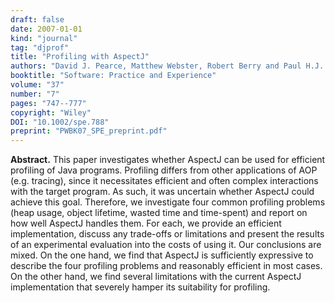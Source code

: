 ```yaml
---
draft: false
date: 2007-01-01
kind: "journal"
tag: "djprof"
title: "Profiling with AspectJ"
authors: "David J. Pearce, Matthew Webster, Robert Berry and Paul H.J. Kelly"
booktitle: "Software: Practice and Experience"
volume: "37"
number: "7"
pages: "747--777"
copyright: "Wiley"
DOI: "10.1002/spe.788"
preprint: "PWBK07_SPE_preprint.pdf"
---
```

**Abstract.** This paper investigates whether AspectJ can be used for efficient profiling of Java programs. Profiling differs from other applications of AOP (e.g. tracing), since it necessitates efficient and often complex interactions with the target program. As such, it was uncertain whether AspectJ could achieve this goal. Therefore, we investigate four common profiling problems (heap usage, object lifetime, wasted time and time-spent) and report on how well AspectJ handles them. For each, we provide an efficient implementation, discuss any trade-offs or limitations and present the results of an experimental evaluation into the costs of using it. Our conclusions are mixed. On the one hand, we find that AspectJ is sufficiently expressive to describe the four profiling problems and reasonably efficient in most cases. On the other hand, we find several limitations with the current AspectJ implementation that severely hamper its suitability for profiling.
